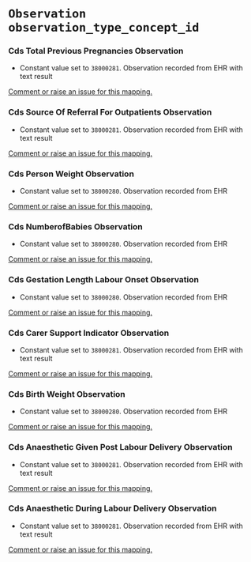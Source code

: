 # `Observation` `observation_type_concept_id`
### Cds Total Previous Pregnancies Observation
* Constant value set to `38000281`. Observation recorded from EHR with text result

[Comment or raise an issue for this mapping.](https://github.com/answerdigital/oxford-omop-data-mapper/issues/new?title=OMOP%20Observation%20table%20observation_type_concept_id%20field%20Cds%20Total%20Previous%20Pregnancies%20Observation%20mapping)
### Cds Source Of Referral For Outpatients Observation
* Constant value set to `38000281`. Observation recorded from EHR with text result

[Comment or raise an issue for this mapping.](https://github.com/answerdigital/oxford-omop-data-mapper/issues/new?title=OMOP%20Observation%20table%20observation_type_concept_id%20field%20Cds%20Source%20Of%20Referral%20For%20Outpatients%20Observation%20mapping)
### Cds Person Weight Observation
* Constant value set to `38000280`. Observation recorded from EHR

[Comment or raise an issue for this mapping.](https://github.com/answerdigital/oxford-omop-data-mapper/issues/new?title=OMOP%20Observation%20table%20observation_type_concept_id%20field%20Cds%20Person%20Weight%20Observation%20mapping)
### Cds NumberofBabies Observation
* Constant value set to `38000280`. Observation recorded from EHR

[Comment or raise an issue for this mapping.](https://github.com/answerdigital/oxford-omop-data-mapper/issues/new?title=OMOP%20Observation%20table%20observation_type_concept_id%20field%20Cds%20NumberofBabies%20Observation%20mapping)
### Cds Gestation Length Labour Onset Observation
* Constant value set to `38000280`. Observation recorded from EHR

[Comment or raise an issue for this mapping.](https://github.com/answerdigital/oxford-omop-data-mapper/issues/new?title=OMOP%20Observation%20table%20observation_type_concept_id%20field%20Cds%20Gestation%20Length%20Labour%20Onset%20Observation%20mapping)
### Cds Carer Support Indicator Observation
* Constant value set to `38000281`. Observation recorded from EHR with text result

[Comment or raise an issue for this mapping.](https://github.com/answerdigital/oxford-omop-data-mapper/issues/new?title=OMOP%20Observation%20table%20observation_type_concept_id%20field%20Cds%20Carer%20Support%20Indicator%20Observation%20mapping)
### Cds Birth Weight Observation
* Constant value set to `38000280`. Observation recorded from EHR

[Comment or raise an issue for this mapping.](https://github.com/answerdigital/oxford-omop-data-mapper/issues/new?title=OMOP%20Observation%20table%20observation_type_concept_id%20field%20Cds%20Birth%20Weight%20Observation%20mapping)
### Cds Anaesthetic Given Post Labour Delivery Observation
* Constant value set to `38000281`. Observation recorded from EHR with text result

[Comment or raise an issue for this mapping.](https://github.com/answerdigital/oxford-omop-data-mapper/issues/new?title=OMOP%20Observation%20table%20observation_type_concept_id%20field%20Cds%20Anaesthetic%20Given%20Post%20Labour%20Delivery%20Observation%20mapping)
### Cds Anaesthetic During Labour Delivery Observation
* Constant value set to `38000281`. Observation recorded from EHR with text result

[Comment or raise an issue for this mapping.](https://github.com/answerdigital/oxford-omop-data-mapper/issues/new?title=OMOP%20Observation%20table%20observation_type_concept_id%20field%20Cds%20Anaesthetic%20During%20Labour%20Delivery%20Observation%20mapping)
